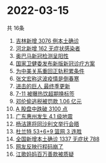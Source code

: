 # 2022-03-15
  共 16条

  <!-- BEGIN -->
  <!-- 最后更新时间:Tue Mar 15 2022 16:17:01 GMT+0000 (Coordinated Universal Time) -->
  1. [吉林新增 3076 例本土确诊](https://www.zhihu.com/search?q=吉林疫情)
1. [河北新增 162 无症状感染者](https://www.zhihu.com/search?q=河北新增)
1. [奥巴马新冠检测呈阳性](https://www.zhihu.com/search?q=奥巴马)
1. [国家卫健委发布新版新冠诊疗方案](https://www.zhihu.com/search?q=新版新冠诊疗方案)
1. [为中美关系重回正轨积累条件](https://www.zhihu.com/search?q=中美关系)
1. [张文宏称这波疫情是倒春寒](https://www.zhihu.com/search?q=张文宏)
1. [进击的巨人 最终季更新](https://www.zhihu.com/search?q=进击的巨人)
1. [7-11 被曝热饮超期换标签](https://www.zhihu.com/search?q=热饮超期换标签)
1. [邓伦偷逃税被罚款 1.06 亿元](https://www.zhihu.com/search?q=邓伦偷逃税被查)
1. [A 股盘中跌破 3100 点](https://www.zhihu.com/search?q=A股)
1. [广东惠州发生 4.1 级地震](https://www.zhihu.com/search?q=广东地震)
1. [杨洁篪将同沙利文举行会晤](https://www.zhihu.com/search?q=杨洁篪)
1. [杜兰特 53+6+9 篮网 3 连胜](https://www.zhihu.com/search?q=篮网)
1. [全国新增本土确诊 1337 无症状 788](https://www.zhihu.com/search?q=全国新增)
1. [网友反映行程码崩了](https://www.zhihu.com/search?q=行程码)
1. [江歌妈妈百万善款被质疑](https://www.zhihu.com/search?q=江歌妈妈)
  <!-- END -->
  